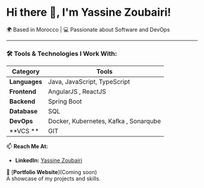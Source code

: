 # Hi there 👋, I'm Yassine Zoubairi!  


🌍 Based in Morocco | 💻 Passionate about Software and DevOps  

---

### 🛠️ Tools & Technologies I Work With:

| **Category**         | **Tools**                                                 |
|----------------------|---------------------------------------------------------- |
| **Languages**        | Java, JavaScript, TypeScript                              |
| **Frontend**         | AngularJS , ReactJS                                       |
| **Backend**          | Spring Boot                                               |
| **Database**         | SQL                                                       |
| **DevOps**           | Docker, Kubernetes, Kafka , Sonarqube                     |
| **VCS   **           | GIT                         


📫 **Reach Me At:**  
- **LinkedIn:** [Yassine Zoubairi](https://www.linkedin.com/in/yassine-zoubairi-390b9b268/)

 📂  [**Portfolio Website**](Coming soon)  
  A showcase of my projects and skills.

